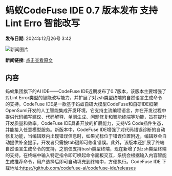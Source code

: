 # 蚂蚁CodeFuse IDE 0.7 版本发布 支持 Lint Erro 智能改写

**发布日期**: 2024年12月26号 3:42

![新闻图片](https://upload.chinaz.com/2024/1226/6387081014683048228238708.png)

**新闻链接**: [点击查看原文](https://www.aibase.com/zh/news/14276)

## 内容

蚂蚁集团旗下的AI IDE——CodeFuse IDE近期发布了0.7版本，该版本主要增强了对Lint Error类型的智能改写能力，并扩展了对zsh类型终端的自然语言生成命令的支持。CodeFuse IDE是一款基于蚂蚁自研大模型CodeFuse和自研IDE框架OpenSumi开发的人工智能集成开发环境，它支持主流编程语言，并在开发过程中提供代码编写建议、代码解释、单测生成、问题修复和智能终端等功能，旨在提升开发质量和效率。CodeFuse IDE具备开放的扩展能力，支持VS Code插件生态，并能接入任意模型服务。新版本中，CodeFuse IDE增强了对代码错误诊断的自动修复功能，当编辑器内出现错误信息时，如果光标位于错误位置附近，编辑器会自动提供补全提示，开发者只需按tab键即可修复错误。此外，该版本还扩展了终端自然语言生成命令的支持，之前仅支持bash类型终端，现在新增了对zsh类型终端的支持。在终端中输入特定指令即可唤起命令面板交互，系统会根据输入内容智能生成推荐命令，用户选择后即可自动填充到终端中，方便执行。CodeFuse IDE 下载地址:https://github.com/codefuse-ai/codefuse-ide/releases

